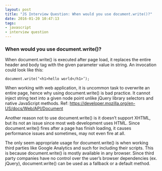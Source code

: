 ```yaml
---
layout: post
title: "JS Interview Question: When would you use document.write()?"
date: 2016-01-20 10:47:13
tags:
- javascript
- interview question
---
```


### When would you use document.write()?

When document.write() is executed after page load, it replaces the entire header and body tag with the given parameter value in string. An invocation could look like this:

```
document.write(‘<h1>hello world</h1>’);
```

When working with web application, it is uncommon task to overwrite an entire page, hence why using document.write() is bad practice. It cannot inject string text into a given node point unlike jQuery library selectors and native JavaScript methods. Ref: https://developer.mozilla.org/en-US/docs/Web/API/Document

Another reason not to use document.write() is it doesn’t support XHTML, but its not an issue since most web development uses HTML. Since document.write() fires after a page has finish loading, it causes performance issues and sometimes, may not even fire at all.

The only seem appropriate usage for document.write() is when working third parties like Google Analytics and such for including their scripts. This is because document.write() is mostly available in any browser. Since third party companies have no control over the user’s browser dependencies (ex. jQuery), document.write() can be used as a fallback or a default method.
